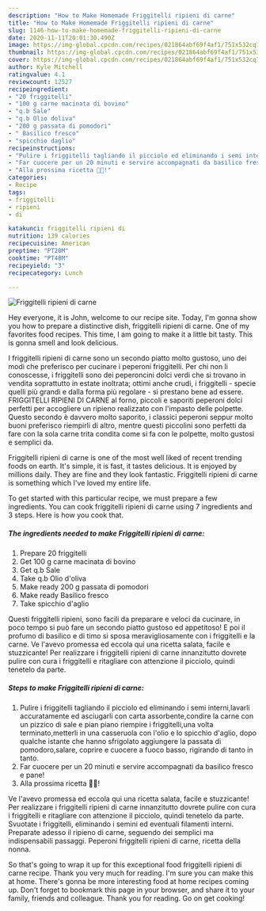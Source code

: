 ```yaml
---
description: "How to Make Homemade Friggitelli ripieni di carne"
title: "How to Make Homemade Friggitelli ripieni di carne"
slug: 1146-how-to-make-homemade-friggitelli-ripieni-di-carne
date: 2020-11-11T20:01:30.490Z
image: https://img-global.cpcdn.com/recipes/021864abf69f4af1/751x532cq70/friggitelli-ripieni-di-carne-recipe-main-photo.jpg
thumbnail: https://img-global.cpcdn.com/recipes/021864abf69f4af1/751x532cq70/friggitelli-ripieni-di-carne-recipe-main-photo.jpg
cover: https://img-global.cpcdn.com/recipes/021864abf69f4af1/751x532cq70/friggitelli-ripieni-di-carne-recipe-main-photo.jpg
author: Kyle Mitchell
ratingvalue: 4.1
reviewcount: 12527
recipeingredient:
- "20 friggitelli"
- "100 g carne macinata di bovino"
- "q.b Sale"
- "q.b Olio doliva"
- "200 g passata di pomodori"
- " Basilico fresco"
- "spicchio daglio"
recipeinstructions:
- "Pulire i friggitelli tagliando il picciolo ed eliminando i semi interni,lavarli accuratamente ed asciugarli con carta assorbente,condire la carne con un pizzico di sale e pian piano riempire i friggitelli,una volta terminato,metterli in una casseruola con l&#39;olio e lo spicchio d&#39;aglio, dopo qualche istante che hanno sfrigolato aggiungere la passata di pomodoro,salare, coprire e cuocere a fuoco basso, rigirando di tanto in tanto."
- "Far cuocere per un 20 minuti e servire accompagnati da basilico fresco e pane!"
- "Alla prossima ricetta 👩‍🍳!"
categories:
- Recipe
tags:
- friggitelli
- ripieni
- di

katakunci: friggitelli ripieni di 
nutrition: 139 calories
recipecuisine: American
preptime: "PT20M"
cooktime: "PT48M"
recipeyield: "3"
recipecategory: Lunch

---
```



![Friggitelli ripieni di carne](https://img-global.cpcdn.com/recipes/021864abf69f4af1/751x532cq70/friggitelli-ripieni-di-carne-recipe-main-photo.jpg)

Hey everyone, it is John, welcome to our recipe site. Today, I'm gonna show you how to prepare a distinctive dish, friggitelli ripieni di carne. One of my favorites food recipes. This time, I am going to make it a little bit tasty. This is gonna smell and look delicious.

I friggitelli ripieni di carne sono un secondo piatto molto gustoso, uno dei modi che preferisco per cucinare i peperoni friggitelli. Per chi non li conoscesse, i friggitelli sono dei peperoncini dolci verdi che si trovano in vendita soprattutto in estate inoltrata; ottimi anche crudi, i friggitelli - specie quelli più grandi e dalla forma più regolare - si prestano bene ad essere. FRIGGITELLI RIPIENI DI CARNE al forno, piccoli e saporiti peperoni dolci perfetti per accogliere un ripieno realizzato con l&#39;impasto delle polpette. Questo secondo è davvero molto saporito, i classici peperoni seppur molto buoni preferisco riempirli di altro, mentre questi piccolini sono perfetti da fare con la sola carne trita condita come si fa con le polpette, molto gustosi e semplici da.

Friggitelli ripieni di carne is one of the most well liked of recent trending foods on earth. It's simple, it is fast, it tastes delicious. It is enjoyed by millions daily. They are fine and they look fantastic. Friggitelli ripieni di carne is something which I've loved my entire life.


To get started with this particular recipe, we must prepare a few ingredients. You can cook friggitelli ripieni di carne using 7 ingredients and 3 steps. Here is how you cook that.

<!--inarticleads1-->

##### The ingredients needed to make Friggitelli ripieni di carne:

1. Prepare 20 friggitelli
1. Get 100 g carne macinata di bovino
1. Get q.b Sale
1. Take q.b Olio d&#39;oliva
1. Make ready 200 g passata di pomodori
1. Make ready  Basilico fresco
1. Take spicchio d&#39;aglio


Questi friggitelli ripieni, sono facili da preparare e veloci da cucinare, in poco tempo si può fare un secondo piatto gustoso ed appetitoso! E poi il profumo di basilico e di timo si sposa meravigliosamente con i friggitelli e la carne. Ve l&#39;avevo promessa ed eccola qui una ricetta salata, facile e stuzzicante! Per realizzare i friggitelli ripieni di carne innanzitutto dovrete pulire con cura i friggitelli e ritagliare con attenzione il picciolo, quindi tenetelo da parte. 

<!--inarticleads2-->

##### Steps to make Friggitelli ripieni di carne:

1. Pulire i friggitelli tagliando il picciolo ed eliminando i semi interni,lavarli accuratamente ed asciugarli con carta assorbente,condire la carne con un pizzico di sale e pian piano riempire i friggitelli,una volta terminato,metterli in una casseruola con l&#39;olio e lo spicchio d&#39;aglio, dopo qualche istante che hanno sfrigolato aggiungere la passata di pomodoro,salare, coprire e cuocere a fuoco basso, rigirando di tanto in tanto.
1. Far cuocere per un 20 minuti e servire accompagnati da basilico fresco e pane!
1. Alla prossima ricetta 👩‍🍳!


Ve l&#39;avevo promessa ed eccola qui una ricetta salata, facile e stuzzicante! Per realizzare i friggitelli ripieni di carne innanzitutto dovrete pulire con cura i friggitelli e ritagliare con attenzione il picciolo, quindi tenetelo da parte. Svuotate i friggitelli, eliminando i semini ed eventuali filamenti interni. Preparate adesso il ripieno di carne, seguendo dei semplici ma indispensabili passaggi. Peperoni friggitelli ripieni di carne, ricetta della nonna. 

So that's going to wrap it up for this exceptional food friggitelli ripieni di carne recipe. Thank you very much for reading. I'm sure you can make this at home. There's gonna be more interesting food at home recipes coming up. Don't forget to bookmark this page in your browser, and share it to your family, friends and colleague. Thank you for reading. Go on get cooking!
